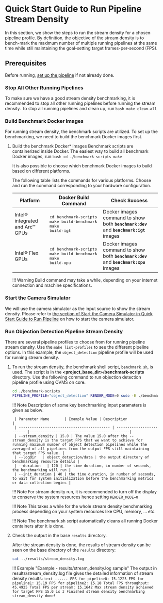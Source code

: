 # Quick Start Guide to Run Pipeline Stream Density

In this section, we show the steps to run the stream density for a chosen pipeline profile.  By definition, the objective of the stream density is
to bench-mark the maximum number of multiple running pipelines at the same time while still maintaining the goal-setting target frames-per-second (FPS).

## Prerequisites

Before running, [set up the pipeline](./pipelinesetup.md) if not already done.

### Stop All Other Running Pipelines

To make sure we have a good stream density benchmarking, it is recommended to stop all other running pipelines before running the stream density.
To stop all running pipelines and clean up, run
    ```bash
    make clean-all
    ```

### Build Benchmark Docker Images

For running stream density, the benchmark scripts are utilized.  To set up the benchmarking, we need to build the benchmark Docker images first.

1. Build the benchmark Docker* images
    Benchmark scripts are containerized inside Docker. The easiest way to build all benchmark Docker images, run
        ```bash
        cd ./benchmark-scripts
        make
        ```
    
    It is also possible to choose which benchmark Docker images to build based on different platforms.

    The following table lists the commands for various platforms. Choose and run the command corresponding to your hardware configuration.

    | Platform                                   | Docker Build Command      | Check Success                                |
    | ------------------------------------------ | ------------------------- |----------------------------------------------|
    | Intel® integrated and Arc™ GPUs | <pre>cd benchmark-scripts<br>make build-benchmark<br>make build-igt</pre> | Docker images command to show both <b>`benchmark:dev`</b> and <b>`benchmark:igt`</b> images |
    | Intel® Flex GPUs   | <pre>cd benchmark-scripts<br>make build-benchmark<br>make build-xpu</pre> | Docker images command to show both <b>`benchmark:dev`</b> and <b>`benchmark:xpu`</b> images |
    
    !!! Warning
        Build command may take a while, depending on your internet connection and machine specifications.

### Start the Camera Simulator

We will use the camera simulator as the input source to show the stream density. Please refer to [the section of Start the Camera Simulator in Quick Start Guide to Run Pipeline](./quick_pipelinerun.md#start-the-camera-simulator) on how to start the camera simulator.

### Run Objection Detection Pipeline Stream Density

There are several pipeline profiles to choose from for running pipeline stream density. Use the `make list-profiles` to see the different pipeline options. In this example, the `object_detection` pipeline profile will be used for running stream density.

1. To run the stream density, the benchmark shell script, `benchmark.sh`, is used. The script is in the **&lt;project_base_dir&gt;**/**benchmark-scripts** directory.  Use the following command to run objection detection pipeline profile using OVMS on core.

    ```bash
    cd ./benchmark-scripts
    PIPELINE_PROFILE="object_detection" RENDER_MODE=0 sudo -E ./benchmark.sh --stream_density 15.0 --logdir object_detection/data --duration 120 --init_duration 40 --platform core --inputsrc rtsp://127.0.0.1:8554/camera_0
    ```

    !!! Note
        Description of some key benchmarking input parameters is given as below:

        | Parameter Name       | Example Value | Description                               |
        | ------------------------------------------ | ------------------------- |----------------------------------------------|
        | --stream_density | 15.0 | The value 15.0 after the --stream_density is the target FPS that we want to achieve for running maximum number of object detection pipelines while the averaged of all pipelines from the output FPS still maintaining that target FPS value. |
        | --logdir   | object_detection/data | the output directory of benchmarking resource details |
        | --duration   | 120 | the time duration, in number of seconds, the benchmarking will run |
        | --init_duration | 40 | the time duration, in number of seconds, to wait for system initialization before the benchmarking metrics or data collection begins |

    !!! Note
        For stream density run, it is recommended to turn off the display to conserve the system resources hence setting `RENDER_MODE=0`

    !!! Note
        This takes a while for the whole stream density benchmarking process depending on your system resources like CPU, memory, ... etc.

    !!! Note
        The benchmark.sh script automatically cleans all running Docker containers after it is done.


2. Check the output in the base `results` directory.

    After the stream density is done, the results of stream density can be seen on the base directory of the `results` directory:

    ```bash
    cat ../results/stream_density.log
    ```

    !!! Example "Example - results/stream_density.log sample"
        The output in results/stream_density.log file gives the detailed information of stream density results:
         ```text
            ......
            FPS for pipeline0: 15.1225
            FPS for pipeline1: 15.19
            FPS for pipeline2: 15.18
            Total FPS throughput: 45.4925
            Total FPS per stream: 15.1642
            Max stream density achieved for target FPS 15.0 is 3
            Finished stream density benchmarking
            stream_density done!
         ```
